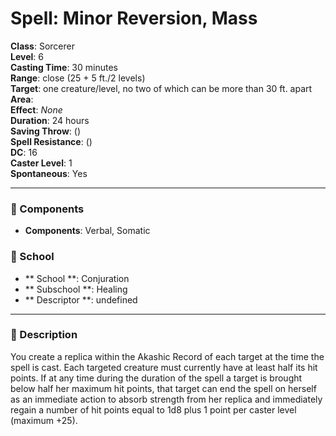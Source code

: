 
# Spell: Minor Reversion, Mass
**Class**: Sorcerer  
**Level**: 6  
**Casting Time**: 30 minutes  
**Range**: close (25 + 5 ft./2 levels)  
**Target**: one creature/level, no two of which can be more than 30 ft. apart  
**Area**:   
**Effect**: _None_  
**Duration**: 24 hours  
**Saving Throw**:  ()  
**Spell Resistance**:  ()  
**DC**: 16  
**Caster Level**: 1  
**Spontaneous**: Yes

---

### 🔮 Components
- **Components**: Verbal, Somatic

### 🏫 School
- ** School **: Conjuration
- ** Subschool **: Healing
- ** Descriptor **: undefined
---

### 📜 Description
You create a replica within the Akashic Record of each target at the time the spell is cast. Each targeted creature must currently have at least half its hit points. If at any time during the duration of the spell a target is brought below half her maximum hit points, that target can end the spell on herself as an immediate action to absorb strength from her replica and immediately regain a number of hit points equal to 1d8 plus 1 point per caster level (maximum +25).
